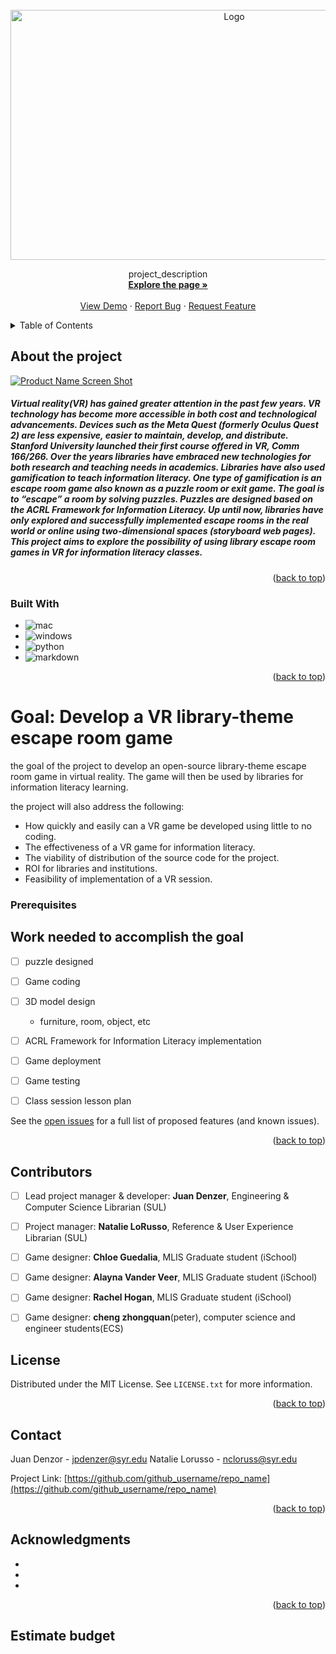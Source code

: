 <div id="top"></div>
<br />
<div align="center">
  <a href="https://github.com/github_username/repo_name">
    <img src="images/image.png" alt="Logo" width="700" height="400">
  </a>

  <p align="center">
    project_description
    <br />
    <a href="https://researchguides.library.syr.edu/sulvr"><strong>Explore the page »</strong></a>
    <br />
    <br />
    <a href="https://github.com/github_username/repo_name">View Demo</a>
    ·
    <a href="https://github.com/github_username/repo_name/issues">Report Bug</a>
    ·
    <a href="https://github.com/github_username/repo_name/issues">Request Feature</a>
  </p>
</div>



<!-- TABLE OF CONTENTS -->
<details>
  <summary>Table of Contents</summary>
  <ol>
    <li>
      <a href="#about-the-project">About The Project</a>
      <ul>
        <li><a href="#built-with">Built With</a></li>
      </ul>
    </li>
    <li>
      <a href="#getting-started">Getting Started</a>
      <ul>
        <li><a href="#prerequisites">Prerequisites</a></li>
        <li><a href="#installation">Installation</a></li>
      </ul>
    </li>
    <li><a href="#roadmap">Roadmap</a></li>
    <li><a href="#contributing">Contributing</a></li>
    <li><a href="#license">License</a></li>
    <li><a href="#contact">Contact</a></li>
    <li><a href="#acknowledgments">Acknowledgments</a></li>
  </ol>
</details>



<!-- ABOUT THE PROJECT -->
## About the project

[![Product Name Screen Shot][product-screenshot]](https://example.com)
##### Virtual reality(VR) has gained greater attention in the past few years. VR technology has become more accessible in both cost and technological advancements. Devices such as the Meta Quest (formerly Oculus Quest 2) are less expensive, easier to maintain, develop, and distribute. Stanford University launched their first course offered in VR, Comm 166/266. Over the years libraries have embraced new technologies for both research and teaching needs in academics. Libraries have also used gamification to teach information literacy. One type of gamification is an escape room game also known as a puzzle room or exit game. The goal is to “escape” a room by solving puzzles. Puzzles are designed based on the ACRL Framework for Information Literacy. Up until now, libraries have only explored and successfully implemented escape rooms in the real world or online using two-dimensional spaces (storyboard web pages). This project aims to explore the possibility of using library escape room games in VR for information literacy classes.

<p align="right">(<a href="#top">back to top</a>)</p>



### Built With

* ![mac][mac.js]
* ![windows][windows.js]
* ![python][python.js]
* ![markdown][markdown.js]

<p align="right">(<a href="#top">back to top</a>)</p>



<!-- GETTING STARTED -->

 # Goal: Develop a VR library-theme escape room game
the goal of the project to develop an open-source library-theme escape room game in virtual reality. The game will then be used by libraries for information literacy learning.

the project will also address the following:
* How quickly and easily can a VR game be developed using little to no coding.
* The effectiveness of a VR game for information literacy.
* The viability of distribution of the source code for the project.
* ROI for libraries and institutions.
* Feasibility of implementation of a VR session.




### Prerequisites







<!-- ROADMAP -->
##  Work needed to accomplish the goal


- [ ] puzzle designed
- [ ] Game coding
- [ ] 3D model design
    - furniture, room, object, etc
- [ ] ACRL Framework for Information Literacy implementation
- [ ] Game deployment
- [ ] Game testing
- [ ] Class session lesson plan


See the [open issues](https://github.com/github_username/repo_name/issues) for a full list of proposed features (and known issues).

<p align="right">(<a href="#top">back to top</a>)</p>



<!-- CONTRIBUTING -->
## Contributors

- [ ] Lead project manager & developer: **Juan Denzer**, Engineering & Computer Science Librarian (SUL)
- [ ] Project manager: **Natalie LoRusso**, Reference & User Experience Librarian (SUL)
- [ ] Game designer: **Chloe Guedalia**, MLIS Graduate student (iSchool)
- [ ] Game designer: **Alayna Vander Veer**, MLIS Graduate student (iSchool)
- [ ] Game designer: **Rachel Hogan**, MLIS Graduate student (iSchool)
- [ ] Game designer: **cheng zhongquan**(peter), computer science and engineer students(ECS)




<!-- LICENSE -->
## License

Distributed under the MIT License. See `LICENSE.txt` for more information.

<p align="right">(<a href="#top">back to top</a>)</p>



<!-- CONTACT -->
## Contact

Juan Denzor - jpdenzer@syr.edu
Natalie Lorusso - ncloruss@syr.edu

Project Link: [https://github.com/github_username/repo_name](https://github.com/github_username/repo_name)

<p align="right">(<a href="#top">back to top</a>)</p>



<!-- ACKNOWLEDGMENTS -->
## Acknowledgments

* []()
* []()
* []()

<p align="right">(<a href="#top">back to top</a>)</p>


## Estimate budget

<!-- MARKDOWN LINKS & IMAGES -->
<!-- https://www.markdownguide.org/basic-syntax/#reference-style-links -->
[contributors-shield]: https://img.shields.io/github/contributors/github_username/repo_name.svg?style=for-the-badge
[contributors-url]: https://github.com/github_username/repo_name/graphs/contributors
[forks-shield]: https://img.shields.io/github/forks/github_username/repo_name.svg?style=for-the-badge
[forks-url]: https://github.com/github_username/repo_name/network/members
[stars-shield]: https://img.shields.io/github/stars/github_username/repo_name.svg?style=for-the-badge
[stars-url]: https://github.com/github_username/repo_name/stargazers
[issues-shield]: https://img.shields.io/github/issues/github_username/repo_name.svg?style=for-the-badge
[issues-url]: https://github.com/github_username/repo_name/issues
[license-shield]: https://img.shields.io/github/license/github_username/repo_name.svg?style=for-the-badge
[license-url]: https://github.com/github_username/repo_name/blob/master/LICENSE.txt
[linkedin-shield]: https://img.shields.io/badge/-LinkedIn-black.svg?style=for-the-badge&logo=linkedin&colorB=555
[linkedin-url]: https://linkedin.com/in/linkedin_username
[product-screenshot]: images/screenshot.png
[mac.js]: https://img.shields.io/badge/mac%20os-000000?style=for-the-badge&logo=apple&logoColor=white
[mac-url]: https://www.apple.com/macos/monterey/
[windows.js]: https://img.shields.io/badge/Windows-0078D6?style=for-the-badge&logo=windows&logoColor=white
[windows-url]: https://www.microsoft.com/en-us/windows
[python.js]:https://img.shields.io/badge/Python-3776AB?style=for-the-badge&logo=python&logoColor=white

[markdown.js]: https://img.shields.io/badge/Markdown-000000?style=for-the-badge&logo=markdown&logoColor=white
